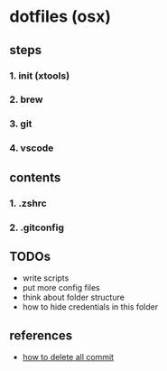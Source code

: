 # dotfiles (osx)

## steps

### 1. init (xtools)

### 2. brew

### 3. git

### 4. vscode

## contents

### 1. .zshrc

### 2. .gitconfig

## TODOs

- write scripts
- put more config files
- think about folder structure
- how to hide credentials in this folder

## references

- [how to delete all commit](https://blog.avneesh.tech/how-to-delete-all-commit-history-in-github)
